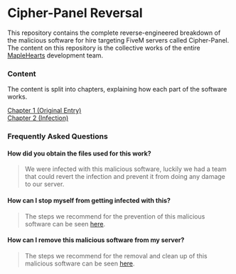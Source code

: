 # Cipher-Panel Reversal 
This repository contains the complete reverse-engineered breakdown of the malicious software for hire targeting FiveM servers called Cipher-Panel. The content on this repository is the collective works of the entire [MapleHearts](https://www.maplehearts.net/) development team.

### Content
The content is split into chapters, explaining how each part of the software works.

[Chapter 1 (Original Entry)](https://github.com/ericstolly/cipher/blob/main/chapters/chapter-1-original-entry.md) </br>
[Chapter 2 (Infection)](https://github.com/ericstolly/cipher/blob/main/chapters/chapter-2-infection.md)

### Frequently Asked Questions
#### How did you obtain the files used for this work?
> We were infected with this malicious software, luckily we had a team that could revert the infection and prevent it from doing any damage to our server.

#### How can I stop myself from getting infected with this?
> The steps we recommend for the prevention of this malicious software can be seen [here](https://github.com/ericstolly/cipher/).

#### How can I remove this malicious software from my server?
> The steps we recommend for the removal and clean up of this malicious software can be seen [here](https://github.com/ericstolly/cipher/).
